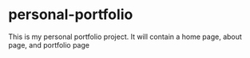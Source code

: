 # personal-portfolio

This is my personal portfolio project.
It will contain a home page, about page, and portfolio page
